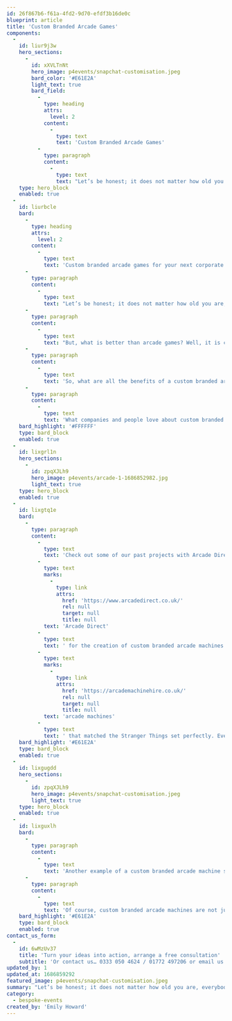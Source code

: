 ```yaml
---
id: 26f867b6-f61a-4fd2-9d70-efdf3b16de0c
blueprint: article
title: 'Custom Branded Arcade Games'
components:
  -
    id: liur9j3w
    hero_sections:
      -
        id: xXVLTnNt
        hero_image: p4events/snapchat-customisation.jpeg
        bard_color: '#E61E2A'
        light_text: true
        bard_field:
          -
            type: heading
            attrs:
              level: 2
            content:
              -
                type: text
                text: 'Custom Branded Arcade Games'
          -
            type: paragraph
            content:
              -
                type: text
                text: "Let’s be honest; it does not matter how old you are, everybody loves to play games! So, why not make sure that next\_big event has the wow factor. Hire some arcade games and make sure your guests or staff have a memorable day."
    type: hero_block
    enabled: true
  -
    id: liurbcle
    bard:
      -
        type: heading
        attrs:
          level: 2
        content:
          -
            type: text
            text: 'Custom branded arcade games for your next corporate event'
      -
        type: paragraph
        content:
          -
            type: text
            text: "Let’s be honest; it does not matter how old you are, everybody loves to play games! So, why not make sure that next\_big event has the wow factor. Hire some arcade games and make sure your guests or staff have a memorable day. The retro arcade games have always been the most popular, even today. A lot of the classics have inspired the modern games, but the great thing about them is that they are still fun to play and let everybody enjoy some nostalgia. Whether you are planning a launch event. Christmas party, networking event or just rewarding your staff with something special, arcade machines are definitely the way to go for some entertainment."
      -
        type: paragraph
        content:
          -
            type: text
            text: "But, what is better than arcade games? Well, it is custom branded arcade machines! We all know that entertainment is key to a memorable and fun event. But, décor and branding also play\_a big part too. With custom branded arcade machines, you can combine entertainment with advertising and make sure that the machine matches your theme or venue. We brand your machine to match your company colours and incorporate your logo, to really stand out and get people talking. It’s also great to share on social media to promote how great your event was…and it’s likely the guests will do that too!"
      -
        type: paragraph
        content:
          -
            type: text
            text: 'So, what are all the benefits of a custom branded arcade machine and why should you purchase one? Well, let’s find out in some more detail.'
      -
        type: paragraph
        content:
          -
            type: text
            text: 'What companies and people love about custom branded arcade machines is the freedom to choose the theme and artwork that they want for any occasion. While your party or event guests can enjoy their favourite retro arcade games in all their glory, you can also make sure that the arcade machine matches your décor or shows off your business branding. So, not only do you have the enticing graphics, sound effects and lights, but you can also have an attractive and eye-catching arcade machine that is going to stand out at any event that you bring it to. You can feature anything you want to, from your company logo and branding to bright colours and patterns. Having a bespoke design on your arcade machine is a sure way to get people talking about your business or event.'
    bard_highlight: '#FFFFFF'
    type: bard_block
    enabled: true
  -
    id: lixgrl1n
    hero_sections:
      -
        id: zpqXJLh9
        hero_image: p4events/arcade-1-1686852982.jpg
        light_text: true
    type: hero_block
    enabled: true
  -
    id: lixgtq1e
    bard:
      -
        type: paragraph
        content:
          -
            type: text
            text: 'Check out some of our past projects with Arcade Direct that were proven a success. For example, at the Topshop in Oxford Street, they were introducing a new range of Stranger Things clothing and for the launch, they wanted to make it fun, eye-catching and something everybody would talk about. They did this by transforming their normal store into a special set for Stranger Things. In addition, they had help from '
          -
            type: text
            marks:
              -
                type: link
                attrs:
                  href: 'https://www.arcadedirect.co.uk/'
                  rel: null
                  target: null
                  title: null
            text: 'Arcade Direct'
          -
            type: text
            text: ' for the creation of custom branded arcade machines. The fantastic and talented design team created wraps for the '
          -
            type: text
            marks:
              -
                type: link
                attrs:
                  href: 'https://arcademachinehire.co.uk/'
                  rel: null
                  target: null
                  title: null
            text: 'arcade machines'
          -
            type: text
            text: ' that matched the Stranger Things set perfectly. Everybody loved it!'
    bard_highlight: '#E61E2A'
    type: bard_block
    enabled: true
  -
    id: lixgugdd
    hero_sections:
      -
        id: zpqXJLh9
        hero_image: p4events/snapchat-customisation.jpeg
        light_text: true
    type: hero_block
    enabled: true
  -
    id: lixguxlh
    bard:
      -
        type: paragraph
        content:
          -
            type: text
            text: 'Another example of a custom branded arcade machine stealing the show was at the Snapchat roadshow. The social media giant Snapchat wanted to have something different for their roadshow around London and Arcade Direct provided two custom boxing machines that were outstanding. They were fully branded with Snapchat cladding, which stood out and guests were attracted and enjoyed testing their strength, while also learning about the brand. It was definitely a success that helped promote Snapchat.'
      -
        type: paragraph
        content:
          -
            type: text
            text: 'Of course, custom branded arcade machines are not just amazing for corporate events; they can also be exciting and fun for parties and special occasions too! It doesn’t matter what theme you are having, you can get an arcade machine to match and get everyone wanting to play games. For example, if you are planning a wedding, you can have your arcade machine.'
    bard_highlight: '#E61E2A'
    type: bard_block
    enabled: true
contact_us_form:
  -
    id: 6wMzUv37
    title: 'Turn your ideas into action, arrange a free consultation'
    subtitle: 'Or contact us… 0333 050 4624 / 01772 497206 or email us: info@p4events.co.uk'
updated_by: 1
updated_at: 1686859292
featured_image: p4events/snapchat-customisation.jpeg
summary: "Let’s be honest; it does not matter how old you are, everybody loves to play games! So, why not make sure that next\_big event has the wow factor. Hire some arcade games and make sure your guests or staff have a memorable day. The retro arcade games have always been the most popular, even today."
category:
  - bespoke-events
created_by: 'Emily Howard'
---
```

